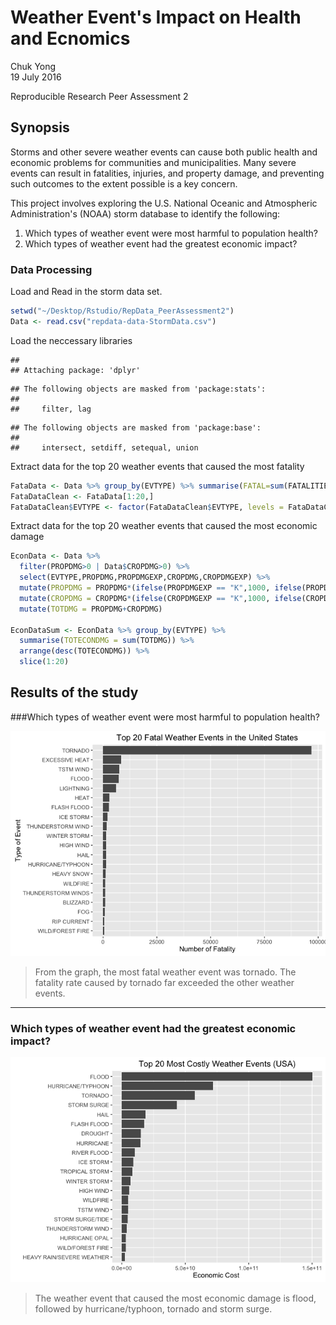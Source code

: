 # Weather Event's Impact on Health and Ecnomics
Chuk Yong  
19 July 2016  

Reproducible Research Peer Assessment 2

## Synopsis
Storms and other severe weather events can cause both public health and economic problems for communities and municipalities. Many severe events can result in fatalities, injuries, and property damage, and preventing such outcomes to the extent possible is a key concern.

This project involves exploring the U.S. National Oceanic and Atmospheric Administration's (NOAA) storm database to identify the following:

1. Which types of weather event were most harmful to population health?
2. Which types of weather event had the greatest economic impact?

### Data Processing

Load and Read in the storm data set.

```r
setwd("~/Desktop/Rstudio/RepData_PeerAssessment2")
Data <- read.csv("repdata-data-StormData.csv")
```

Load the neccessary libraries

```
## 
## Attaching package: 'dplyr'
```

```
## The following objects are masked from 'package:stats':
## 
##     filter, lag
```

```
## The following objects are masked from 'package:base':
## 
##     intersect, setdiff, setequal, union
```

Extract data for the top 20 weather events that caused the most fatality

```r
FataData <- Data %>% group_by(EVTYPE) %>% summarise(FATAL=sum(FATALITIES)+sum(INJURIES)) %>% arrange(desc(FATAL))
FataDataClean <- FataData[1:20,]
FataDataClean$EVTYPE <- factor(FataDataClean$EVTYPE, levels = FataDataClean$EVTYPE[order(FataDataClean$FATAL)])
```

Extract data for the top 20 weather events that caused the most economic damage


```r
EconData <- Data %>%
  filter(PROPDMG>0 | Data$CROPDMG>0) %>%
  select(EVTYPE,PROPDMG,PROPDMGEXP,CROPDMG,CROPDMGEXP) %>%
  mutate(PROPDMG = PROPDMG*(ifelse(PROPDMGEXP == "K",1000, ifelse(PROPDMGEXP == "M",1000000,ifelse(PROPDMGEXP == "B",1000000000,1))))) %>%
  mutate(CROPDMG = CROPDMG*(ifelse(CROPDMGEXP == "K",1000, ifelse(CROPDMGEXP == "M",1000000,ifelse(CROPDMGEXP == "B",1000000000,1))))) %>%
  mutate(TOTDMG = PROPDMG+CROPDMG)

EconDataSum <- EconData %>% group_by(EVTYPE) %>% 
  summarise(TOTECONDMG = sum(TOTDMG)) %>%
  arrange(desc(TOTECONDMG)) %>%
  slice(1:20)
```

## Results of the study

###Which types of weather event were most harmful to population health?

![](storm_data_files/figure-html/plot_fatal-1.png)<!-- -->

> From the graph, the most fatal weather event was tornado. The fatality rate caused by tornado far exceeded the other weather events.

----------------------------------------------------------

### Which types of weather event had the greatest economic impact?

![](storm_data_files/figure-html/plot_economic_damage-1.png)<!-- -->

> The weather event that caused the most economic damage is flood, followed by hurricane/typhoon, tornado and storm surge.
